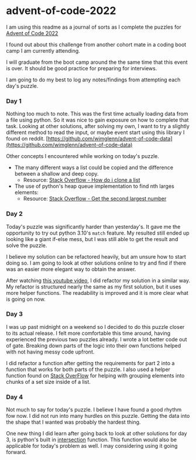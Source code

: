 # advent-of-code-2022

I am using this readme as a journal of sorts as I complete the puzzles for [Advent of Code 2022](https://adventofcode.com/)

I found out about this challenge from another cohort mate in a coding boot camp I am currently attending.

I will graduate from the boot camp around the the same time that this event is over. It should be good practice for preparing for interviews.

I am going to do my best to log any notes/findings from attempting each day's puzzle.

### Day 1
Nothing too much to note. This was the first time actually loading data from a file using python. So it was nice to gain exposure on how to complete that task. Looking at other solutions, after solving my own, I want to try a slightly different method to read the input, or maybe event start using this library I found on reddit. [https://github.com/wimglenn/advent-of-code-data](https://github.com/wimglenn/advent-of-code-data)

Other concepts I encountered while working on today's puzzle.
* The many different ways a list could be copied and the difference between a shallow and deep copy.
  * Resource: [Stack Overflow - How do i clone a list](https://stackoverflow.com/questions/2612802/how-do-i-clone-a-list-so-that-it-doesnt-change-unexpectedly-after-assignment)
* The use of python's heap queue implementation to find nth larges elements:
  * Resource: [Stack Overflow - Get the second largest number](https://stackoverflow.com/questions/16225677/get-the-second-largest-number-in-a-list-in-linear-time)

### Day 2
Today's puzzle was significantly harder than yesterday's. It gave me the opportunity to try out python 3.10's `match` feature. My resulted still ended up looking like a giant if-else mess, but I was still able to get the result and solve the puzzle.

I believe my solution can be refactored heavily, but am unsure how to start doing so. I am going to look at other solutions online to try and find if there was an easier more elegant way to obtain the answer.

After watching [this youtube video](https://www.youtube.com/watch?v=gLlj_P8edJY), I did refactor my solution in a similar way. My refactor is structured nearly the same as my first solution, but it uses more helper functions. The readability is improved and it is more clear what is going on now.

### Day 3
I was up past midnight on a weekend so I decided to do this puzzle closer to its actual release. I felt more comfortable this time around, having experienced the previous two puzzles already. I wrote a lot better code out of gate. Breaking down parts of the logic into their own functions helped with not having messy code upfront.

I did refactor a function after getting the requirements for part 2 into a function that works for both parts of the puzzle. I also used a helper function found on [Stack OverFlow](https://stackoverflow.com/a/434328) for helping with grouping elements into chunks of a set size inside of a list.

### Day 4
Not much to say for today's puzzle. I believe I have found a good rhythm fow now. I did not run into many hurdles on this puzzle. Getting the data into the shape that I wanted was probably the hardest thing.

One new thing I did learn after going back to look at other solutions for day 3, is python's built in [intersection](https://www.w3schools.com/python/ref_set_intersection.asp) function. This function would also be applicable for today's problem as well. I may considering using it going forward.

